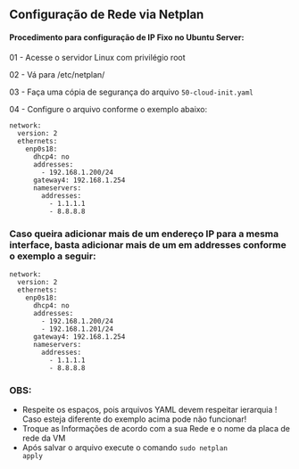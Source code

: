 ## Configuração de Rede via Netplan

#### Procedimento para configuração de IP Fixo no Ubuntu Server:

01 - Acesse o servidor Linux com privilégio root

02 - Vá para /etc/netplan/

03 - Faça uma cópia de segurança do arquivo <code>50-cloud-init.yaml</code>

04 - Configure o arquivo conforme o exemplo abaixo:

```
network:
  version: 2
  ethernets:
    enp0s18:
      dhcp4: no
      addresses:
        - 192.168.1.200/24
      gateway4: 192.168.1.254
      nameservers:
        addresses:
          - 1.1.1.1
          - 8.8.8.8

```

### Caso queira adicionar mais de um endereço IP para a mesma interface, basta adicionar mais de um em addresses conforme o exemplo a seguir:

```
network:
  version: 2
  ethernets:
    enp0s18:
      dhcp4: no
      addresses:
        - 192.168.1.200/24
        - 192.168.1.201/24
      gateway4: 192.168.1.254
      nameservers:
        addresses:
          - 1.1.1.1
          - 8.8.8.8

```

### OBS: 
- Respeite os espaços, pois arquivos YAML devem respeitar ierarquia ! Caso esteja diferente do exemplo acima pode não funcionar!
- Troque as Informações de acordo com a sua Rede e o nome da placa de rede da VM 
- Após salvar o arquivo execute o comando <code>sudo netplan apply</code>
